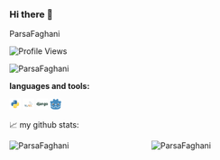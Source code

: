 ### Hi there 👋
ParsaFaghani
<p align="left"> <img src="https://stats.techzbots.co/api/views_badge?page=https%3A%2F%2Fgithub.com%2FParsaFaghani&color1=5e6472&color2=3ec300&label=Profile%20Views&v=1" alt="Profile Views"></p>
<p align="left"><img src="https://github-profile-trophy.vercel.app/?username=ParsaFaghani" alt="ParsaFaghani" /> </p>

**languages and tools:**

<code><img height="20" src="https://raw.githubusercontent.com/github/explore/80688e429a7d4ef2fca1e82350fe8e3517d3494d/topics/python/python.png"></code>
<code><img height="20" src="https://raw.githubusercontent.com/github/explore/80688e429a7d4ef2fca1e82350fe8e3517d3494d/topics/mysql/mysql.png"></code>
<code><img height="20" src="https://raw.githubusercontent.com/github/explore/80688e429a7d4ef2fca1e82350fe8e3517d3494d/topics/django/django.png"></code>
<code><img height="20" src="https://raw.githubusercontent.com/github/explore/80688e429a7d4ef2fca1e82350fe8e3517d3494d/topics/godot/godot.png"></code>

📈 my github stats:
<p><img align="left" src="https://github-readme-stats.vercel.app/api/top-langs?username=ParsaFaghani&show_icons=true&locale=en&layout=compact&theme=gotham" alt="ParsaFaghani" /></p>

<p align="center"> <img src="https://github-readme-stats.vercel.app/api?username=ParsaFaghani&show_icons=true&theme=gotham" alt="ParsaFaghani" />
